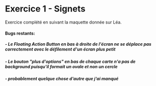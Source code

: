 # Exercice 1 - Signets

Exercice complété en suivant la maquette donnée sur Léa.

#### Bugs restants:

##### - Le Floating Action Button en bas à droite de l'écran ne se déplace pas correctement avec le défilement d'un écran plus petit

##### - Le bouton "plus d'options" en bas de chaque carte n'a pas de background puisqu'il formait un ovale et non un cercle

##### - probablement quelque chose d'autre que j'ai manqué
